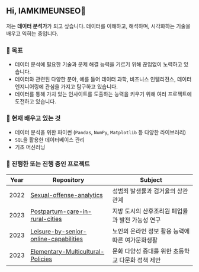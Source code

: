## Hi, IAMKIMEUNSEO👋
저는 **데이터 분석가**가 되고 싶습니다. 데이터를 이해하고, 해석하며, 시각화하는 기술을 배우고 익히는 중입니다.

### 🔭 목표
- 데이터 분석에 필요한 기술과 문제 해결 능력을 기르기 위해 끊임없이 노력하고 있습니다.
- 데이터와 관련된 다양한 분야, 예를 들어 데이터 과학, 비즈니스 인텔리전스, 데이터 엔지니어링에 관심을 가지고 탐구하고 있습니다.
- 데이터를 통해 가치 있는 인사이트를 도출하는 능력을 키우기 위해 여러 프로젝트에 도전하고 있습니다.

### 🌱 현재 배우고 있는 것
- 데이터 분석을 위한 파이썬 (`Pandas`, `NumPy`, `Matplotlib` 등 다양한 라이브러리)
- `SQL`을 활용한 데이터베이스 관리
- 기초 머신러닝

### 🚀 진행한 또는 진행 중인 프로젝트
| Year | Repository | Subject | 
|---|---|---|
| 2022 | [Sexual-offense-analytics](https://github.com/IAMKIMEUNSEO/Sexual-offense-analytics.git) |성범죄 발생률과 검거율의 상관관계
| 2023 | [Postpartum-care-in-rural-cities](https://github.com/IAMKIMEUNSEO/Postpartum-care-in-rural-cities.git) | 지방 도시의 산후조리원 폐업률과 발전 가능성 연구 |
| 2023 | [Leisure-by-senior-online-capabilities](https://github.com/IAMKIMEUNSEO/leisure-by-senior-online-capabilities.git) | 노인의 온라인 정보 활용 능력에 따른 여가문화생활 |
| 2023 | [Elementary-Multicultural-Policies](https://github.com/IAMKIMEUNSEO/Elementary-Multicultural-Policies.git) | 문화 다양성 증대를 위한 초등학교 다문화 정책 제안 |

